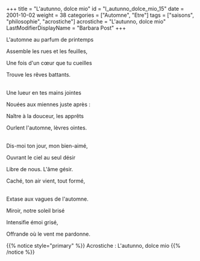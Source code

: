 +++
title = "L'autunno, dolce mio"
id = "l_autunno_dolce_mio_15"
date = 2001-10-02
weight = 38
categories = ["Automne", "Etre"]
tags = ["saisons", "philosophie", "acrostiche"]
acrostiche = "L'autunno, dolce mio"
LastModifierDisplayName = "Barbara Post"
+++

L'automne au parfum de printemps

Assemble les rues et les feuilles,

Une fois d'un cœur que tu cueilles

Trouve les rêves battants.

 \
Une lueur en tes mains jointes

Nouées aux miennes juste après :

Naître à la douceur, les apprêts

Ourlent l'automne, lèvres ointes.

 \
Dis-moi ton jour, mon bien-aimé,

Ouvrant le ciel au seul désir

Libre de nous. L'âme gésir.

Caché, ton air vient, tout formé,

 \
Extase aux vagues de l'automne.

Miroir, notre soleil brisé

Intensifie émoi grisé,

Offrande où le vent me pardonne.

{{% notice style="primary" %}}
Acrostiche : L'autunno, dolce mio
{{% /notice %}}
